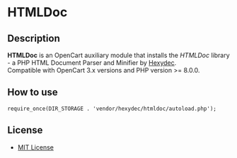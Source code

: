 # HTMLDoc

## Description
**HTMLDoc** is an OpenCart auxiliary module that installs the *HTMLDoc* library - a PHP HTML Document Parser and Minifier by [Hexydec](https://github.com/hexydec/htmldoc).  
Compatible with OpenCart 3.x versions and PHP version >= 8.0.0.

## How to use
```
require_once(DIR_STORAGE . 'vendor/hexydec/htmldoc/autoload.php');
```

## License
* [MIT License](LICENSE.txt)
